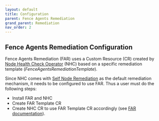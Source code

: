 ```yaml
---
layout: default
title: Configuration
parent: Fence Agents Remediation
grand_parent: Remediation
nav_order: 2
---
```


## Fence Agents Remediation Configuration

Fence Agents Remediation (FAR) uses a Custom Resource (CR) created by [Node Health Check Operator](https://github.com/medik8s/node-healthcheck-operator#readme) (NHC) based on a specific remediation template (*FenceAgentsRemediationTemplate*).

Since NHC comes with [Self Node Remediation](https://www.medik8s.io/remediation/self-node-remediation/self-node-remediation/) as the default remediation mechanism, it needs to be configured to use FAR. Thus a user must do the following steps:

* Install FAR and NHC
* Create FAR Template CR
* Create NHC CR to use FAR Template CR accordingly (see [FAR documentation](https://github.com/medik8s/fence-agents-remediation#far-with-nhc)).
